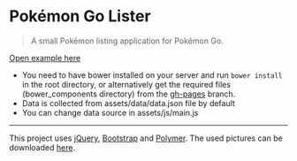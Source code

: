 # Pokémon Go Lister

> A small Pokémon listing application for Pokémon Go.

[Open example here](https://subbysnake.github.io/Pokemon-Go-Lister)

* You need to have bower installed on your server and run
    `bower install`
    in the root directory, or alternatively get the required files (bower_components directory) from the [gh-pages](https://github.com/subbysnake/Pokemon-Go-Lister/tree/gh-pages) branch.
* Data is collected from assets/data/data.json file by default
* You can change data source in assets/js/main.js

---

This project uses [jQuery](https://jquery.com), [Bootstrap](http://getbootstrap.com) and [Polymer](https://www.polymer-project.org).
The used pictures can be downloaded [here](https://github.com/Superviral/Pokemon-GO-App-Assets-and-Images/tree/master/Pokemon%20Models%20(PNG%20Format)).
